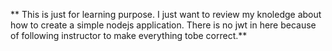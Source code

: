 ** This is just for learning purpose. I just want to review my knoledge about how to create a simple nodejs application. There is no jwt in here because of following instructor to make everything tobe correct.**

